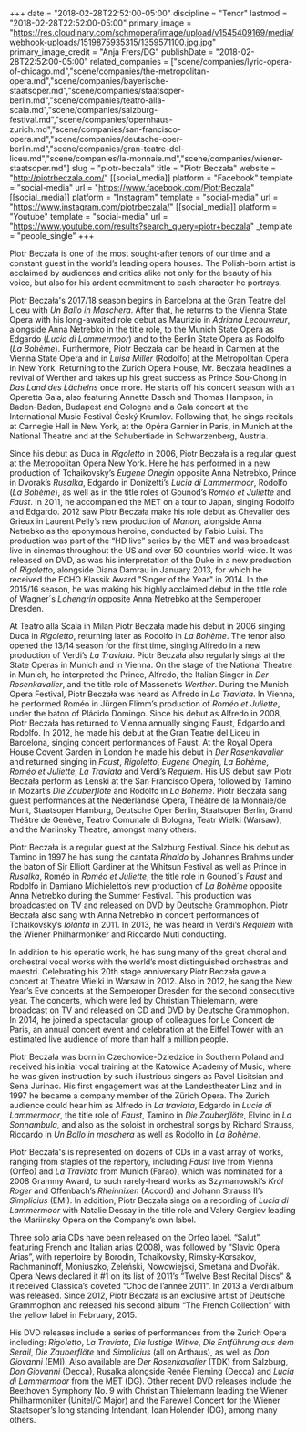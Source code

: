 +++
date = "2018-02-28T22:52:00-05:00"
discipline = "Tenor"
lastmod = "2018-02-28T22:52:00-05:00"
primary_image = "https://res.cloudinary.com/schmopera/image/upload/v1545409169/media/webhook-uploads/1519875935315/1359571100.jpg.jpg"
primary_image_credit = "Anja Frers/DG"
publishDate = "2018-02-28T22:52:00-05:00"
related_companies = ["scene/companies/lyric-opera-of-chicago.md","scene/companies/the-metropolitan-opera.md","scene/companies/bayerische-staatsoper.md","scene/companies/staatsoper-berlin.md","scene/companies/teatro-alla-scala.md","scene/companies/salzburg-festival.md","scene/companies/opernhaus-zurich.md","scene/companies/san-francisco-opera.md","scene/companies/deutsche-oper-berlin.md","scene/companies/gran-teatre-del-liceu.md","scene/companies/la-monnaie.md","scene/companies/wiener-staatsoper.md"]
slug = "piotr-beczala"
title = "Piotr Beczała"
website = "http://piotrbeczala.com/"
[[social_media]]
platform = "Facebook"
template = "social-media"
url = "https://www.facebook.com/PiotrBeczala"
[[social_media]]
platform = "Instagram"
template = "social-media"
url = "https://www.instagram.com/piotrbeczala/"
[[social_media]]
platform = "Youtube"
template = "social-media"
url = "https://www.youtube.com/results?search_query=piotr+beczala"
_template = "people_single"
+++

Piotr Beczała is one of the most sought-after tenors of our time and a constant guest in the world’s leading opera houses. The Polish-born artist is acclaimed by audiences and critics alike not only for the beauty of his voice, but also for his ardent commitment to each character he portrays.

Piotr Beczała's 2017/18 season begins in Barcelona at the Gran Teatre del Liceu with *Un Ballo in Maschera*. After that, he returns to the Vienna State Opera with his long-awaited role debut as Maurizio in *Adriana Lecouvreur*, alongside Anna Netrebko in the title role, to the Munich State Opera as Edgardo (*Lucia di Lammermoor*) and to the Berlin State Opera as Rodolfo (*La Bohème*). Furthermore, Piotr Beczała can be heard in Carmen at the Vienna State Opera and in *Luisa Miller* (Rodolfo) at the Metropolitan Opera in New York. Returning to the Zurich Opera House, Mr. Beczała headlines a revival of Werther and takes up his great success as Prince Sou-Chong in *Das Land des Lächelns* once more.  He starts off his concert season with an Operetta Gala, also featuring Annette Dasch and Thomas Hampson, in Baden-Baden, Budapest and Cologne and a Gala concert at the International Music Festival Český Krumlov. Following that, he sings recitals at Carnegie Hall in New York, at the Opéra Garnier in Paris, in Munich at the National Theatre and at the Schubertiade in Schwarzenberg, Austria.

Since his debut as Duca in *Rigoletto* in 2006, Piotr Beczała is a regular guest at the Metropolitan Opera New York. Here he has performed in a new production of Tchaikovsky’s *Eugene Onegin* opposite Anna Netrebko, Prince in Dvorak’s *Rusalka*, Edgardo in Donizetti’s *Lucia di Lammermoor*, Rodolfo (*La Bohème*), as well as in the title roles of Gounod’s *Roméo et Juliette* and *Faust*. In 2011, he accompanied the MET on a tour to Japan, singing Rodolfo and Edgardo. 2012 saw Piotr Beczała make his role debut as Chevalier des Grieux in Laurent Pelly’s new production of *Manon*, alongside Anna Netrebko as the eponymous heroine, conducted by Fabio Luisi. The production was part of the “HD live” series by the MET and was broadcast live in cinemas throughout the US and over 50 countries world-wide.  It was released on DVD, as was his interpretation of the Duke in a new production of *Rigoletto*, alongside Diana Damrau in January 2013, for which he received the ECHO Klassik Award "Singer of the Year" in 2014. In the 2015/16 season, he was making his highly acclaimed debut in the title role of Wagner´s *Lohengrin* opposite Anna Netrebko at the Semperoper Dresden.

At Teatro alla Scala in Milan Piotr Beczała made his debut in 2006 singing Duca in *Rigoletto*, returning later as Rodolfo in *La Bohème*. The tenor also opened the 13/14 season for the first time, singing Alfredo in a new production of Verdi’s *La Traviata*. Piotr Beczała also regularly sings at the State Operas in Munich and in Vienna. On the stage of the National Theatre in Munich, he interpreted the Prince, Alfredo, the Italian Singer in *Der Rosenkavalier*, and the title role of Massenet’s *Werther*. During the Munich Opera Festival, Piotr Beczała was heard as Alfredo in *La Traviata*. In Vienna, he performed Roméo in Jürgen Flimm’s production of *Roméo et Juliette*, under the baton of Plácido Domingo. Since his debut as Alfredo in 2008, Piotr Beczała has returned to Vienna annually singing Faust, Edgardo and Rodolfo. In 2012, he made his debut at the Gran Teatre del Liceu in Barcelona, singing concert performances of Faust. At the Royal Opera House Covent Garden in London he made his debut in *Der Rosenkavalier* and returned singing in *Faust*, *Rigoletto*, *Eugene Onegin*, *La Bohème*, *Roméo et Juliette*, *La Traviata* and Verdi’s *Requiem*. His US debut saw Piotr Beczała perform as Lenski at the San Francisco Opera, followed by Tamino in Mozart’s *Die Zauberflöte* and Rodolfo in *La Bohème*. Piotr Beczała sang guest performances at the Nederlandse Opera, Théâtre de la Monnaie/de Munt, Staatsoper Hamburg, Deutsche Oper Berlin, Staatsoper Berlin, Grand Théâtre de Genève, Teatro Comunale di Bologna, Teatr Wielki (Warsaw), and the Mariinsky Theatre, amongst many others. 

Piotr Beczała is a regular guest at the Salzburg Festival. Since his debut as Tamino in 1997 he has sung the cantata *Rinaldo* by Johannes Brahms under the baton of Sir Elliott Gardiner at the Whitsun Festival as well as Prince in *Rusalka*, Roméo in *Roméo et Juliette*, the title role in Gounod´s *Faust* and Rodolfo in Damiano Michieletto’s new production of *La Bohème* opposite Anna Netrebko during the Summer Festival. This production was broadcasted on TV and released on DVD by Deutsche Grammophon. Piotr Beczała also sang with Anna Netrebko in concert performances of Tchaikovsky’s *Iolanta* in 2011. In 2013, he was heard in Verdi’s *Requiem* with the Wiener Philharmoniker and Riccardo Muti conducting.

In addition to his operatic work, he has sung many of the great choral and orchestral vocal works with the world’s most distinguished orchestras and maestri. Celebrating his 20th stage anniversary Piotr Beczała gave a concert at Theatre Wielki in Warsaw in 2012. Also in 2012, he sang the New Year’s Eve concerts at the Semperoper Dresden for the second consecutive year. The concerts, which were led by Christian Thielemann, were broadcast on TV and released on CD and DVD by Deutsche Grammophon. In 2014, he joined a spectacular group of colleagues for Le Concert de Paris, an annual concert event and celebration at the Eiffel Tower with an estimated live audience of more than half a million people. 

Piotr Beczała was born in Czechowice-Dziedzice in Southern Poland and received his initial vocal training at the Katowice Academy of Music, where he was given instruction by such illustrious singers as Pavel Lisitsian and Sena Jurinac. His first engagement was at the Landestheater Linz and in 1997 he became a company member of the Zürich Opera. The Zurich audience could hear him as Alfredo in *La traviata*, Edgardo in *Lucia di Lammermoor*, the title role of *Faust*, Tamino in *Die Zauberflöte*, Elvino in *La Sonnambula*, and also as the soloist in orchestral songs by Richard Strauss, Riccardo in *Un Ballo in maschera* as well as Rodolfo in *La Bohème*.

Piotr Beczała's is represented on dozens of CDs in a vast array of works, ranging from staples of the repertory, including *Faust* live from Vienna (Orfeo) and *La Traviata* from Munich (Farao), which was nominated for a 2008 Grammy Award, to such rarely-heard works as Szymanowski’s *Król Roger* and Offenbach’s *Rheinnixen* (Accord) and Johann Strauss II’s *Simplicius* (EMI).  In addition, Piotr Beczała sings on a recording of *Lucia di Lammermoor* with Natalie Dessay in the title role and Valery Gergiev leading the Mariinsky Opera on the Company’s own label.

Three solo aria CDs have been released on the Orfeo label.  “Salut”, featuring French and Italian arias (2008), was followed by “Slavic Opera Arias”, with repertoire by Borodin, Tchaikovsky, Rimsky-Korsakov, Rachmaninoff, Moniuszko, Źeleński, Nowowiejski, Smetana and Dvořák.  Opera News declared it #1 on its list of 2011’s “Twelve Best Recital Discs” & it received Classica’s coveted “Choc de l’année 2011”. In 2013 a Verdi album was released. Since 2012, Piotr Beczała is an exclusive artist of Deutsche Grammophon and released his second album “The French Collection” with the yellow label in February, 2015.

His DVD releases include a series of performances from the Zurich Opera including: *Rigoletto*, *La Traviata*, *Die lustige Witwe*, *Die Entführung aus dem Serail*, *Die Zauberflöte* and *Simplicius* (all on Arthaus), as well as *Don Giovanni* (EMI). Also available are *Der Rosenkavalier* (TDK) from Salzburg, *Don Giovanni* (Decca), Rusalka alongside Renée Fleming (Decca) and *Lucia di Lammermoor* from the MET (DG). Other recent DVD releases include the Beethoven Symphony No. 9 with Christian Thielemann leading the Wiener Philharmoniker (Unitel/C Major) and the Farewell Concert for the Wiener Staatsoper’s long standing Intendant, Ioan Holender (DG), among many others.
